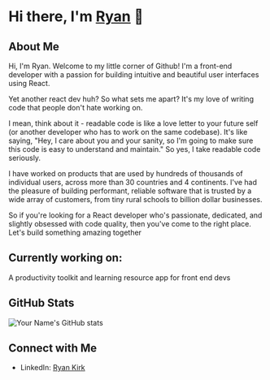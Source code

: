 # Hi there, I'm [Ryan](https://ryanlkirk.github.io/cv/) 👋

## About Me
Hi, I'm Ryan. Welcome to my little corner of Github! I'm a front-end developer with a passion for building intuitive and beautiful user interfaces using React.

Yet another react dev huh? So what sets me apart? It's my love of writing code that people don't hate working on.

I mean, think about it - readable code is like a love letter to your future self (or another developer who has to work on the same codebase). It's like saying, "Hey, I care about you and your sanity, so I'm going to make sure this code is easy to understand and maintain." So yes, I take readable code seriously.

I have worked on products that are used by hundreds of thousands of individual users, across more than 30 countries and 4 continents. I've had the pleasure of building performant, reliable software that is trusted by a wide array of customers, from tiny rural schools to billion dollar businesses.

So if you're looking for a React developer who's passionate, dedicated, and slightly obsessed with code quality, then you've come to the right place. Let's build something amazing together

## Currently working on:
A productivity toolkit and learning resource app for front end devs

## GitHub Stats
![Your Name's GitHub stats](https://github-readme-stats.vercel.app/api?username=ryanlkirk&show_icons=true&theme=radical&include_all_commits=true&count_private=true)

## Connect with Me
- LinkedIn: [Ryan Kirk](https://www.linkedin.com/in/ryan-kirk-dev)

<!--
**ryanlkirk/ryanlkirk** is a ✨ _special_ ✨ repository because its `README.md` (this file) appears on your GitHub profile.

Here are some ideas to get you started:

- 🔭 I’m currently working on ...
- 🌱 I’m currently learning ...
- 👯 I’m looking to collaborate on ...
- 🤔 I’m looking for help with ...
- 💬 Ask me about ...
- 📫 How to reach me: ...
- 😄 Pronouns: ...
- ⚡ Fun fact: ...
-->

